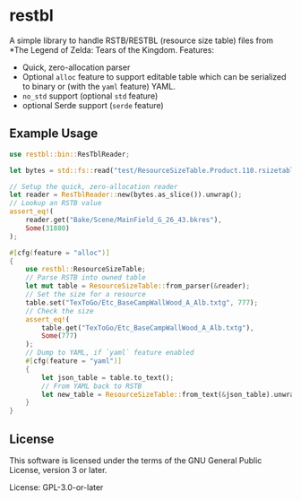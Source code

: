 # restbl

A simple library to handle RSTB/RESTBL (resource size table) files from *The
Legend of Zelda: Tears of the Kingdom. Features:
- Quick, zero-allocation parser
- Optional `alloc` feature to support editable table which can be serialized
  to binary or (with the `yaml` feature) YAML.
- `no_std` support (optional `std` feature)
- optional Serde support (`serde` feature)

## Example Usage

```rust
use restbl::bin::ResTblReader;

let bytes = std::fs::read("test/ResourceSizeTable.Product.110.rsizetable").unwrap();

// Setup the quick, zero-allocation reader
let reader = ResTblReader::new(bytes.as_slice()).unwrap();
// Lookup an RSTB value
assert_eq!(
    reader.get("Bake/Scene/MainField_G_26_43.bkres"),
    Some(31880)
);

#[cfg(feature = "alloc")]
{
    use restbl::ResourceSizeTable;
    // Parse RSTB into owned table
    let mut table = ResourceSizeTable::from_parser(&reader);
    // Set the size for a resource
    table.set("TexToGo/Etc_BaseCampWallWood_A_Alb.txtg", 777);
    // Check the size
    assert_eq!(
        table.get("TexToGo/Etc_BaseCampWallWood_A_Alb.txtg"),
        Some(777)
    );
    // Dump to YAML, if `yaml` feature enabled
    #[cfg(feature = "yaml")]
    {
        let json_table = table.to_text();
        // From YAML back to RSTB
        let new_table = ResourceSizeTable::from_text(&json_table).unwrap();
    }
}
```

## License

This software is licensed under the terms of the GNU General Public License, version 3 or later.

License: GPL-3.0-or-later
